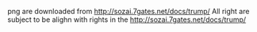 png are downloaded from http://sozai.7gates.net/docs/trump/
All right are subject to be alighn with rights in the http://sozai.7gates.net/docs/trump/


